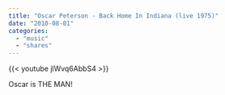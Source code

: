 ```yaml
---
title: "Oscar Peterson - Back Home In Indiana (live 1975)"
date: "2010-08-01"
categories:
  - "music"
  - "shares"
---
```


{{< youtube jlWvq6AbbS4 >}}

Oscar is THE MAN!
